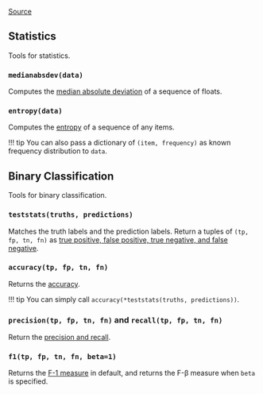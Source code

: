 [Source](https://github.com/chuanconggao/extratools/blob/master/extratools/stattools.py)

## Statistics

Tools for statistics.

### `medianabsdev(data)`

Computes the [median absolute deviation](https://en.wikipedia.org/wiki/Median_absolute_deviation) of a sequence of floats.

### `entropy(data)`

Computes the [entropy](https://en.wikipedia.org/wiki/Entropy_(information_theory)) of a sequence of any items.

!!! tip
    You can also pass a dictionary of `(item, frequency)` as known frequency distribution to `data`.

## Binary Classification

Tools for binary classification.

### `teststats(truths, predictions)`

Matches the truth labels and the prediction labels. Return a tuples of `(tp, fp, tn, fn)` as [true positive, false positive, true negative, and false negative](https://en.wikipedia.org/wiki/Evaluation_of_binary_classifiers).

### `accuracy(tp, fp, tn, fn)`

Returns the [accuracy](https://en.wikipedia.org/wiki/Evaluation_of_binary_classifiers).

!!! tip
    You can simply call `accuracy(*teststats(truths, predictions))`.

### `precision(tp, fp, tn, fn)` and `recall(tp, fp, tn, fn)`

Return the [precision and recall](https://en.wikipedia.org/wiki/Precision_and_recall).

### `f1(tp, fp, tn, fn, beta=1)`

Returns the [F-1 measure](https://en.wikipedia.org/wiki/F1_score) in default, and returns the F-β measure when `beta` is specified.
